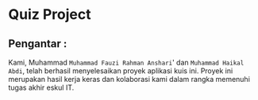 #  Quiz Project
## Pengantar :
Kami, Muhammad `Muhammad Fauzi Rahman Anshari`' dan `Muhammad Haikal Abdi`, telah berhasil menyelesaikan proyek aplikasi kuis ini. Proyek ini merupakan hasil kerja keras dan kolaborasi kami dalam rangka memenuhi tugas akhir eskul IT.



